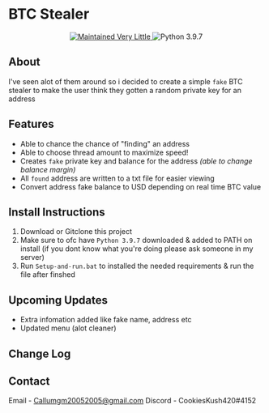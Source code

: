 # BTC Stealer
<p align="center">
  <a href="https://github.com/Callumgm/BTC-Stealer/graphs/commit-activity">
    <img src="https://img.shields.io/badge/maintained-very little-critical?style=flat-square" alt="Maintained Very Little" />
  </a>
  <img src="https://img.shields.io/badge/python-3.9.7-blue?style=flat-square" alt="Python 3.9.7" />
</p>

## About 
I've seen alot of them around so i decided to create a simple `fake` BTC stealer to make the user think they gotten a random private key for an address

## Features

- Able to chance the chance of "finding" an address
- Able to choose thread amount to maximize speed!
- Creates `fake` private key and balance for the address *(able to change balance margin)*
- All `found` address are written to a txt file for easier viewing
- Convert address fake balance to USD depending on real time BTC value


## Install Instructions

1. Download or Gitclone this project
2. Make sure to ofc have `Python 3.9.7` downloaded & added to PATH on install (if you dont know what you're doing please ask someone in my server)
3. Run `Setup-and-run.bat` to installed the needed requirements & run the file after finshed

## Upcoming Updates
- Extra infomation added like fake name, address etc
- Updated menu (alot cleaner)

## Change Log

## Contact
Email - Callumgm20052005@gmail.com
Discord - CookiesKush420#4152



